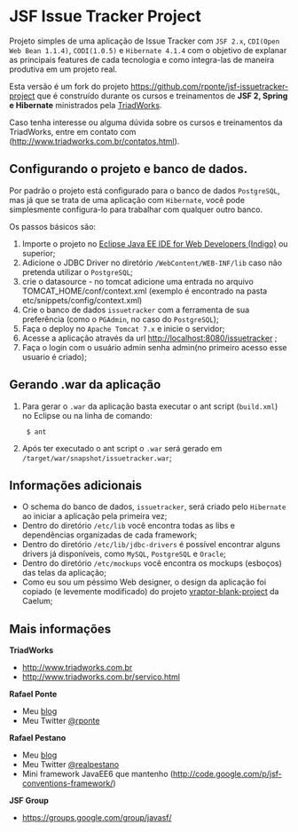 JSF Issue Tracker Project
=========================

Projeto simples de uma aplicação de Issue Tracker com `JSF 2.x`, `CDI(Open Web Bean 1.1.4)`, `CODI(1.0.5)` e `Hibernate 4.1.4` com o objetivo de explanar as principais features de cada tecnologia e como integra-las de maneira produtiva em um projeto real. 

Esta versão é um fork do projeto https://github.com/rponte/jsf-issuetracker-project que é construído durante os cursos e treinamentos de **JSF 2, Spring e Hibernate** ministrados pela [TriadWorks](http://www.triadworks.com.br).

Caso tenha interesse ou alguma dúvida sobre os cursos e treinamentos da TriadWorks, entre em contato com (http://www.triadworks.com.br/contatos.html).

Configurando o projeto e banco de dados.
----------------------------------------

Por padrão o projeto está configurado para o banco de dados `PostgreSQL`, mas já que se trata de uma aplicação com `Hibernate`, você pode simplesmente configura-lo para trabalhar com qualquer outro banco.

Os passos básicos são:

1. Importe o projeto no [Eclipse Java EE IDE for Web Developers (Indigo)](http://www.eclipse.org/downloads/) ou superior; 
2. Adicione o JDBC Driver no diretório `/WebContent/WEB-INF/lib` caso não pretenda utilizar o `PostgreSQL`;
3. crie o datasource - no tomcat adicione uma entrada no arquivo TOMCAT_HOME/conf/context.xml (exemplo é encontrado na pasta etc/snippets/config/context.xml) 
4. Crie o banco de dados `issuetracker` com a ferramenta de sua preferência (como o `PGAdmin`, no caso do `PostgreSQL`);
5. Faça o deploy no `Apache Tomcat 7.x` e inicie o servidor;
6. Acesse a aplicação através da url [http://localhost:8080/issuetracker](http://localhost:8080/issuetracker) ;
7. Faça o login com o usuário admin senha admin(no primeiro acesso esse usuario é criado);

Gerando .war da aplicação
------------------------
1. Para gerar o `.war` da aplicação basta executar o ant script (`build.xml`) no Eclipse ou na linha de comando:

		$ ant

2. Após ter executado o ant script o `.war` será gerado em `/target/war/snapshot/issuetracker.war`;

Informações adicionais
------------------------

* O schema do banco de dados, `issuetracker`, será criado pelo `Hibernate` ao iniciar a aplicação pela primeira vez;
* Dentro do diretório `/etc/lib` você encontra todas as libs e dependências organizadas de cada framework;
* Dentro do diretório `/etc/lib/jdbc-drivers` é possível encontrar alguns drivers já disponíveis, como `MySQL`, `PostgreSQL` e `Oracle`;
* Dentro do diretório `/etc/mockups` você encontra os mockups (esboços) das telas da aplicação;
* Como eu sou um péssimo Web designer, o design da aplicação foi copiado (e levemente modificado) do projeto [vraptor-blank-project](http://vraptor.caelum.com.br/en) da Caelum;

Mais informações
----------------

**TriadWorks**
- http://www.triadworks.com.br
- http://www.triadworks.com.br/servico.html

**Rafael Ponte**
- Meu [blog](http://www.rponte.com.br)
- Meu Twitter [@rponte](http://twitter.com/#!/rponte)

**Rafael Pestano**
- Meu [blog](http://rpestano.wordpress.com/)
- Meu Twitter [@realpestano](http://twitter.com/#!/realpestano)
- Mini framework JavaEE6 que mantenho (http://code.google.com/p/jsf-conventions-framework/) 

**JSF Group**
- https://groups.google.com/group/javasf/